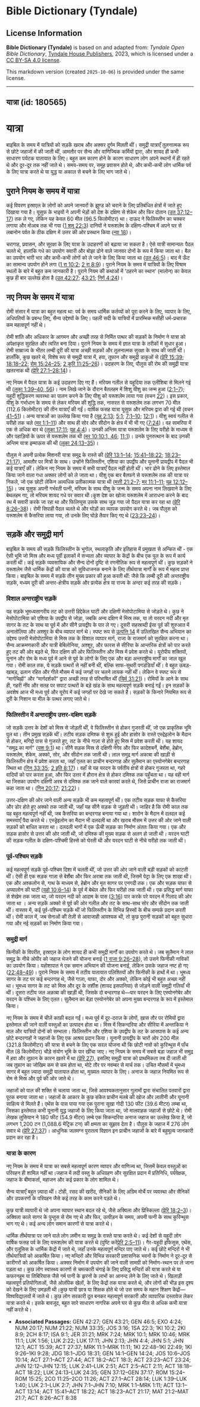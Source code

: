 # Bible Dictionary (Tyndale)

## License Information

**Bible Dictionary (Tyndale)** is based on and adapted from: _Tyndale Open Bible Dictionary_, [Tyndale House Publishers](https://tyndaleopenresources.com/), 2023, which is licensed under a [CC BY-SA 4.0 license](https://creativecommons.org/licenses/by-sa/4.0/legalcode.en).

This markdown version (created `2025-10-06`) is provided under the same license.



--------------------------------

## यात्रा (id: 180565)

यात्रा
======

बाइबिल के समय में यात्रियों को सड़कें खराब और अक्सर दुर्गम मिलती थीं। समुद्री यात्राएँ तुलनात्मक रूप से छोटे जहाजों में की जाती थीं, आमतौर पर सैन्य और वाणिज्यिक कर्मियों द्वारा, और शायद ही कभी साधारण पर्यटक यातायात के लिए। बहुत कम कारण होने के कारण साधारण लोग अपने स्थानों में ही रहते थे और दूर\-दूर तक नहीं जाते थे। समय\-समय पर, समूह प्रवासन होते थे, और कभी\-कभी लोग धार्मिक पर्व के लिए यात्रा करते थे या युद्ध या अकाल से बचने के लिए भाग जाते थे।

पुराने नियम के समय में यात्रा
-----------------------------

कई विवरण इस्राएल के लोगों को अपने जानवरों के झुण्ड को चराने के लिए प्रतिबंधित क्षेत्रों में जाते हुए दिखाया गया है। यूसुफ के भाइयों ने अपनी भेड़ों को देश के दक्षिण से शेकेम और फिर दोतान ([उत 37:12–17](https://ref.ly/Gen37:12-Gen37:17)) तक ले गए, लेकिन यह केवल 60 मील (96\.5 किलोमीटर) था। दाऊद ने फिलिस्तीन का चक्कर लगाया और मोआब तक भी गया ([1 शमू 22:3](https://ref.ly/1Sam22:3)) दानियों ने यरूशलेम के दक्षिण\-पश्चिम में अपने घर से लबानोन पर्वत के ठीक दक्षिण में उत्तर की ओर प्रस्थान किया ([न्या 18](https://ref.ly/Judg18:1-Judg18:31))।

चरागाह, प्रवासन, और सुरक्षा के लिए यात्रा के उदाहरणों को बढ़ाया जा सकता है। ऐसे यात्री सामान्यतः पैदल चलते थे, हालांकि गधे का उपयोग सवारी और बोझा ढोने वाले जानवर दोनों के रूप में किया जाता था। बैल का उपयोग भारी भार और कभी\-कभी लोगों को ले जाने के लिए किया जाता था ([उत 46:5](https://ref.ly/Gen46:5))। बाद में ऊँट का सामान्य उपयोग होने लगा ([1 रा 10:2](https://ref.ly/1Kgs10:2); [2 रा 8:9](https://ref.ly/2Kgs8:9))। पुराने नियम के समय में यात्रियों के लिए विश्राम स्थलों के बारे में बहुत कम जानकारी है। पुराने नियम की कथाओं में 'ठहरने का स्थान' (मालोन) का केवल कुछ ही बार उल्लेख होता है ([उत 42:27](https://ref.ly/Gen42:27); [43:21](https://ref.ly/Gen43:21); [निर्ग 4:24](https://ref.ly/Exod4:24))। 

नए नियम के समय में यात्रा
-------------------------

रोमी संसार में यात्रा का बहुत महत्व था: पर्व के समय धार्मिक कर्तव्यों को पूरा करने के लिए, व्यापार के लिए, अधिपतियों के प्रबन्ध लिए, सैन्य उद्देश्यों के लिए। पहली सदी के यात्रियों में प्रारम्भिक मसीही धर्म\-प्रचारक कम महत्वपूर्ण नहीं थे।

रोमी शांति और अधिकार के आगमन और अच्छी तरह से निर्मित पत्थर की सड़कों के निर्माण ने यात्रा को अपेक्षाकृत सुरक्षित और त्वरित बना दिया। पुराने नियम के समय में ज्ञात यात्रा के तरीकों में सुधार हुआ। रोमी साम्राज्य के भीतर लम्बी दूरी की यात्रा अच्छी सड़कों और तुलनात्मक सुरक्षा के साथ की जाती थी। हालाँकि, कुछ खतरे थे, विशेष रूप से समुद्री यात्रा में, हवा, तूफान और समुद्री डाकुओं से ([प्रेरि 15:39](https://ref.ly/Acts15:39); [18:18–22](https://ref.ly/Acts18:18-Acts18:22); [रोम 15:24–25](https://ref.ly/Rom15:24-Rom15:25); [2 कुरि 11:25–26](https://ref.ly/2Cor11:25-2Cor11:26))। उदाहरण के लिए, पौलुस की रोम की समुद्री यात्रा खतरनाक थी ([प्रेरि 27:1–28:14](https://ref.ly/Acts27:1-Acts28:14))।

नए नियम में पैदल यात्रा के कई उदाहरण दिए गए हैं। मरियम गलील से यहूदिया तक एलीशिबा से मिलने गई थी ([लूका 1:39–40, 56](https://ref.ly/Luke1:39-Luke1:40))। नाम लिखे जाने के दौरान बैतलहम में शिशु यीशु का जन्म हुआ ([2:1–7](https://ref.ly/Luke2:1-Luke2:7)); यहूदी शुद्धिकरण व्यवस्था का पालन करने के लिए यीशु को यरूशलेम लाया गया (वचन [22](https://ref.ly/Luke2:22))। इस प्रकार, यीशु के गर्भाधान के समय से लेकर मरियम की शुद्धि तक, नासरत से यरूशलेम तक लगभग 70 मील (112\.6 किलोमीटर) की तीन यात्राएँ की गईं। वार्षिक फसह यात्रा यूसुफ और मरियम द्वारा की गई थी (वचन [41–51](https://ref.ly/Luke2:41-Luke2:51))। अन्य यात्राओं का उल्लेख किया गया है ([यूह 2:13](https://ref.ly/John2:13); [5:1](https://ref.ly/John5:1); [7:1–10](https://ref.ly/John7:1-John7:10); [12:1](https://ref.ly/John12:1))। यीशु स्वयं गलील से यरीहो तक चले ([मर 1:1–11](https://ref.ly/Mark1:1-Mark1:11)) और साथ ही सोर और सीदोन के क्षेत्र में भी भी गए ([7:24](https://ref.ly/Mark7:24))। वह सामरिया में एक से अधिक बार थे ([लूका 17:11](https://ref.ly/Luke17:11); [यूह 4:4](https://ref.ly/John4:4))। उनकी अन्तिम यात्रा यरूशलेम के लिए यरीहो के माध्यम से और पहाड़ियों के ऊपर से यरूशलेम तक थी ([मर 10:](https://ref.ly/Mark10:1)[10:1, 46](https://ref.ly/Mark10:1,Mark10:46); [11:1](https://ref.ly/Mark11:1))। उनके पुनरुत्थान के बाद उनकी अन्तिम यात्रा इम्माऊस की थी ([लूका 24:13–35](https://ref.ly/Luke24:13-Luke24:35))।

पौलुस ने अपनी प्रत्येक मिशनरी यात्रा समुद्र के रास्ते की ([प्रेरि 13:1–14](https://ref.ly/Acts13:1-Acts13:14); [15:41–18:22](https://ref.ly/Acts15:41-Acts18:22); [18:23–21:17](https://ref.ly/Acts18:23-Acts21:17)), आमतौर पर मित्रों के साथ। उन्होंने फिलिस्तीन, एशिया का उपद्वीप और यूनानी प्रायद्वीप में पैदल भी कई यात्राएँ कीं। लेकिन नए नियम के समय में सभी यात्राएँ पैदल नहीं होती थीं। भार ढोने के लिए इस्तेमाल किया जाने वाला गधा अक्सर लोगों को ले जाता था। यीशु एक बार बैतफगे से यरूशलेम तक की यात्रा पर निकले, जो एक छोटी लेकिन अत्यधिक प्रतीकात्मक यात्रा थी ([मत्ती 21:2–7](https://ref.ly/Matt21:2-Matt21:7); [मर 11:1–11](https://ref.ly/Mark11:1-Mark11:11); [यूह 12:12–15](https://ref.ly/John12:12-John12:15))। जब यूसुफ अपनी गर्भवती पत्नी, मरियम के साथ यीशु के जन्म के समय अपना नाम लिखवाने के लिए बेथलहम गए, तो मरियम शायद गधे पर सवार थी।कूश देश का खोजा यरूशलेम में आराधना करने के बाद रथ में सवारी करके जा रहा था और फिलिप्पुस उसके साथ जुड़ गया जो पैदल यात्रा कर रहा था ([प्रेरि 8:26–38](https://ref.ly/Acts8:26-Acts8:38))। रोमी सिपाही पैदल चलते थे और घोड़ों का व्यापक उपयोग करते थे। जब पौलुस को यरूशलेम से कैसरिया लाया गया, तो उनके लिए घोड़े तैयार किए गए थे ([23:23–24](https://ref.ly/Acts23:23-Acts23:24))।

सड़कें और समुद्री मार्ग
-----------------------

बाइबिल के समय की सड़कें फिलिस्तीन के भूगोल, स्थलाकृति और इतिहास में प्रमुखता से अन्कित थीं \- एक ऐसी भूमि जो मिस्र और मध्य पूर्वी इलाकों में सभ्यता और व्यापार के केंद्रों के बीच एक पुल के रूप में कार्य करती थी। कई सड़कें व्यवसायिक और सैन्य दोनों दृष्टि से रणनीतिक रूप से महत्वपूर्ण थीं। कुछ सड़कों ने यरूशलेम जैसे धार्मिक केंद्रों की यात्रा को सुविधाजनक बनाने के लिए तीर्थयात्रा मार्गों के रूप में महत्व प्राप्त किया। बाइबिल के समय में सड़कें तीन मुख्य प्रकार की हुआ करती थीं: जैसे कि लम्बी दूरी की अन्तराष्ट्रीय सड़कें, मध्यम दूरी की अन्तर\-क्षेत्रीय सड़कें और प्रत्येक क्षेत्र या राज्य के अन्दर कई तरह की सड़कें।

### विशाल अन्तराष्ट्रीय सड़कें

यह सड़के भूमध्यसागरीय तट को उत्तरी हिद्देकेल घाटी और दक्षिणी मेसोपोटामिया से जोड़ते थे। कुछ ने मेसोपोटामिया को एशिया के उपद्वीप से जोड़ा, जबकि अन्य दक्षिण में मिस्र तक, या तो यरदन नदी और मृत सागर के तट के साथ या पूर्व में और सीनै प्रायद्वीप के पार ले गए। दूसरी सहस्राब्दी ईसा पूर्व की शुरुआत में अनातोलिया और अश्शूर के बीच व्यापार मार्ग थे। स्पष्ट रूप से [उत्पत्ति 14](https://ref.ly/Gen14:1-Gen14:24) में उल्लिखित सैन्य अभियान का उद्देश्य उत्तरी मेसोपोटामिया से मिस्र तक के विशाल व्यापार मार्ग, राजा के राजमार्ग को सुरक्षित करना था। सैन्य आक्रमणकारी और यात्री बेबिलोनिया, अश्शूर, और फारस से सीरिया के आन्तरिक क्षेत्रों को पार करते हुए तट की ओर बढ़ते थे, फिर दक्षिण की ओर फिलिस्तीन और मिस्र में प्रवेश करते थे। यूरोपीय शक्तियों, यूनान और रोम के मध्य पूर्व में आने से पूर्व के लोगों के लिए एक और बड़ा अन्तराष्ट्रीय मार्गों का जाल खुल गया। रोमी काल तक, ये सड़कें पत्थरों से नहीं बनी थीं, बल्कि साफ\-सुथरी पगडंडियाँ थीं। वे बहुत ऊबड़\-खाबड़, ढलान रहित और गीले मौसम में कई जगहों पर चलने लायक नहीं थीं। लेकिन वे स्पष्ट रूप से “मार्गचिह्नों” और “मार्गदर्शकों” द्वारा अच्छी तरह से परिभाषित थीं ([यिर्म 31:21](https://ref.ly/Jer31:21))। रोमियों के आने के साथ ही, गहरी नींव और सतह पर सपाट पत्थरों के बड़े खंड के साथ महत्वपूर्ण सड़कें बनाई गईं। इन सड़कों के अवशेष आज भी मध्य पूर्व और यूरोप में कई जगहों पर देखे जा सकते हैं। सड़कों के किनारे नियमित रूप से दूरी के निशान या मील के पत्थर लगाए जाते थे।

### फिलिस्तीन में अन्तराष्ट्रीय उत्तर\-दक्षिण सड़कें

जो सड़कें उत्तर के देशों को मिस्र से जोड़ती थीं, वे फिलिस्तीन से होकर गुजरती थीं, जो एक प्राकृतिक भूमि पुल था। तीन प्रमुख सड़कें थीं। तटीय सड़क दमिश्क से शुरू हुई और हासोर के रास्ते एस्द्रेइलोन के मैदान से होकर, मगिद्दो पास से गुजरते हुए, तट के नीचे गाज़ा से होते हुए मिस्र में प्रवेश करती थी। यह शायद "समुद्र का मार्ग" ([यश 9:1](https://ref.ly/Isa9:1)) था। सीनै सड़क मिस्र से दक्षिणी नेगेव और फिर कादेशबर्ने, बेर्शेबा, हेब्रोन, यरूशलेम, शेकेम, अक्को, सोर, और सीदोन तक जाती थी। लाल समुद्र मार्ग अकाबा की खाड़ी से फिलिस्तीन क्षेत्र में प्रवेश करता था, जहाँ एलत का प्राचीन बन्दरगाह और सुलैमान का एस्योनगेबेर बन्दरगाह स्थित था ([गिन 33:35](https://ref.ly/Num33:35); [2 इति 8:17](https://ref.ly/2Chr8:17))। वहाँ से यह यरदन के पर्वतीय क्षेत्रों से होकर गुजरता था, गहरे वादियों को पार करता हुआ, और फिर उत्तर में हौरान क्षेत्र से होकर दमिश्क तक पहुँचता था। यह वही मार्ग था जिसका उपयोग दक्षिणी अरब से दमिश्क तक जाने वाले कारवां करते थे, जिसे प्राचीन राजा का राजमार्ग कहा जाता था। ([गिन 20:17](https://ref.ly/Num20:17); [21:22](https://ref.ly/Num21:22))।

उत्तर\-दक्षिण की ओर जाने वाली अन्य सड़कें भी कम महत्वपूर्ण थीं। एक तटीय सड़क याफा से कैसरिया और डोर होते हुए अक्को तक जाती थी, जहाँ यह सीनै सड़क से जुड़ती थी। जाहिर है कि रोमी काल तक यह बहुत महत्वपूर्ण नहीं थी, जब कैसरिया का बन्दरगाह बनाया गया था। शारोन के मैदान में दलदल कई समस्याएँ पैदा करते थे। एस्ड्रेइलोन का मैदान भी दलदली था और खराब मौसम में उत्तर की ओर जाने वाली सड़कों को बाधित करता था। दलदली भागों में एक ऊँची सड़क का निर्माण अंततः किया गया। एक और सड़क हासोर से उत्तर की ओर जाती थी, जो दमिश्क की मुख्य सड़क से अलग हो जाती थी। यरदन घाटी की सड़क गलील के दक्षिण\-पश्चिमी हिस्से को घेरती थी और यरदन घाटी से नीचे यरीहो तक जाती थी।

### पूर्व\-पश्चिम सड़कें

कई महत्वपूर्ण सड़कें पूर्व\-पश्चिम दिशा में चलती थीं, जो उत्तर की ओर जाने वाली बड़ी सड़कों को काटती थीं। ऐसी ही एक सड़क गाज़ा से बेर्शेबा और फिर अराबा तक जाती थी, जिसमें पेट्रा के लिए एक शाखा थी। एक और अश्कलोन से, गाथ के माध्यम से, हेब्रोन और मृत सागर पर एनगदी तक। एक और सड़क याफा से अय्यालोन की घाटी ([यहो 10:6–14](https://ref.ly/Josh10:6-Josh10:14)) के पूर्व में बेथेल और फिर यरीहो तक जाती थी। एक प्रसिद्ध मार्ग याफा से शेखेम तक जाता था, जो यरदन नदी को आदाम के पास ([3:16](https://ref.ly/Josh3:16)) पार करके परे यरदन में गिलाद की ओर जाता था । अन्य सड़कें अक्को से पूर्व की ओर गलील और तट के साथ\-साथ सोर और सीदोन तक जाती थीं। वास्तव में, कई पूर्व\-पश्चिम सड़कें थीं जो फिलिस्तीन के विभिन्न हिस्सों के बीच सम्पर्क प्रदान करती थीं। रोमी काल में, जब सेनाओं की तेज़ी से आवाजाही आवश्यक थी, तो कुछ पुरानी सड़कों को बहुत सुधारा गया और नई सड़कों का निर्माण किया गया।

### समुद्री मार्ग

फिनीकी के विपरीत, इस्राएल के लोग शायद ही कभी समुद्री मार्गों का उपयोग करते थे। जब सुलैमान ने लाल समुद्र के नीचे ओपीर को जहाज भेजने की योजना बनाई ([1 राजा 9:26–28](https://ref.ly/1Kgs9:26-1Kgs9:28)), तो उसने फ‍िनीकी नाविकों का उपयोग किया। यहोशापात ने एक समान अभियान की योजना बनाई, लेकिन उसके जहाज नष्ट हो गए ([22:48–49](https://ref.ly/1Kgs22:48-1Kgs22:49))। पुराने नियम के समय में तटीय यातायात पलिश्तियों और फ‍िनीकी के हाथों में था। भूमध्य सागर के तट पर कई बन्दरगाह थे, जैसे गाज़ा, याफा, दोर और अक्को, लेकिन कोई भी बहुत अच्छा नहीं था। भूमध्य सागर के तट को मिस्र और दूर के तर्शीश (शायद इसपानिया) से जोड़ने वाली समुद्री गलियाँ भी थीं। दूसरा तटीय जल अक़ाबा की खाड़ी थी, जिसके दो बन्दरगाह थे—पार यरदन के लिए एस्योनगेबेर और यरदन के पश्चिम के लिए एलत। सुलैमान का बेड़ा एस्योनगेबेर को अपना मुख्य बन्दरगाह के रूप में इस्तेमाल किया।

नए नियम के समय में चीज़ें काफ़ी बदल गईं। मध्य पूर्व में दूर\-दराज़ के लोगों, ख़ास तौर पर रोमियों द्वारा इस्तेमाल की जाने वाली वस्तुओं का उत्पादन होता था। मिस्र में सिकन्दरिया और सीरिया में अन्ताकिया ने माल और यात्रियों दोनों को सम्भाला। फिलिस्तीन और एशिया के उपद्वीप के तट के आसपास के कई अन्य छोटे बन्दरगाहों ने जहाजों के लिए एक आश्रय प्रदान किया। यूनानी प्रायद्वीप के चारों ओर 200 मील (321\.8 किलोमीटर) की यात्रा से बचने के लिए एक सरल योजना थी कि छोटी नावों को कुरिन्थुस में पाँच मील (8 किलोमीटर) चौड़े संयोग भूमि के पार खींचा जाए। नए नियम के समय में सबसे बड़ा जहाज़ भी समुद्र में हवा और तूफ़ान के कारन ख़तरे में था ([प्रेरि 27](https://ref.ly/Acts27:1-Acts27:44)), इसलिए समुद्री यात्रा को प्राथमिकता तब दी जाती थी जब तूफ़ान का जोखिम कम से कम होता था, मोटे तौर पर नवम्बर से मार्च तक। उचित मौसमों में भूमध्य सागर में बहुत ज़्यादा समुद्री यातायात होता था, मुख्यतः व्यापार के लिए। अनाज के जहाज़ नियमित रूप से रोम से मिस्र और पूर्व की ओर जाते थे।

जहाजों को पाल की शक्ति से चलाया जाता था, जिसे आवश्यकतानुसार गुलामों द्वारा संचालित पतवारों द्वारा पूरक बनाया जाता था। जहाजों के आकार के कुछ संकेत प्राचीन मलबे की खोज और लातीनी और यूनानी साहित्य से मिलते हैं। एथेंस के पास पाया गया एक पुराना सूखा गोदी 130 फीट (39\.6 मीटर) लम्बा था, जिसका इस्तेमाल कभी यूनानी युद्ध जहाजों के लिए किया जाता था, जो मालवाहक जहाजों से छोटे थे। रोमी लेखक लुसियान ने 180 फीट (54\.9 मीटर) लम्बे एक सिकन्दरिया अनाज जहाज का उल्लेख किया है, जो लगभग 1,200 टन (1,088\.6 मेट्रिक टन) की क्षमता का सुझाव देता है। पौलुस के जहाज में 276 लोग सवार थे ([प्रेरि 27:37](https://ref.ly/Acts27:37))। आधुनिक जलमग्न पुरातत्व विज्ञान इन प्राचीन जहाजों के बारे में बहुमूल्य जानकारी प्रदान कर रहा है।

### यात्रा के कारण

नए नियम के समय में यात्रा का सबसे महत्वपूर्ण कारण व्यापार और वाणिज्य था, जिसमें केवल वस्तुओं का परिवहन ही शामिल नहीं था।जहाज में लदी वस्तु के अधिग्रहण और सुरक्षित प्रदान में प्रतिनिधि, पर्यवेक्षक, जहाज के बीमाकर्ता, महाजन और कई प्रकार के लोग शामिल थे।

सैन्य यात्राएँ बहुत ज़्यादा थीं। टोही, रसद की खरीद, सैनिकों के लिए अग्रिम मोर्चे पर व्यवस्था और सैनिकों और उपकरणों के परिवहन जैसे कई तरह के काम करने पड़ते थे।

कुछ यात्री व्यापारी थे जो अपना व्यापार स्थान बदल रहे थे, जैसे अक्विला और प्रिस्किल्ला ([प्रेरि 18:2–3](https://ref.ly/Acts18:2-Acts18:3))। अक्विला काले सागर के पुन्तुस से रोम गए थे और फिर, उत्पीड़न के समय, अपनी पत्नी के साथ कुरिन्थुस भाग गए थे। कई अन्य लोग समान कारणों से यात्रा करते थे।

धार्मिक तीर्थयात्रा पर जाने वाले लोग ज़मीन या समुद्र के रास्ते यात्रा करते थे। कई देशों से यहूदी लोग वार्षिक फसह पर्व के लिए यरूशलेम की यात्रा करते थे (पुष्टि करें[प्रेरि 2:5–11](https://ref.ly/Acts2:5-Acts2:11))। गैर\-यहूदी इफिसुस, एथेंस, और एलूसिस के धार्मिक केंद्रों में जाते थे, जहाँ उनके महत्वपूर्ण मन्दिर पाए जाते थे। कई छोटे मन्दिरों ने भी तीर्थयात्रियों को आकर्षित किया। नए मन्दिरों और विभिन्न सरकारी प्रशासनिक भवनों के निर्माण ने दूर\-दूर से कारीगरों को आकर्षित किया। अक्सर निर्माण में उपयोग की जाने वाली सामग्री को निर्माण\-स्थान पर ले जाना पड़ता था। कुछ लोग स्वास्थ्य कारणों से चमत्कारी चंगाई के लिए प्रसिद्ध मन्दिरों की यात्रा करते थे या कफरनहूम या तिबिरियास जैसे गर्म पानी के झरनों के लाभों का आनन्द लेने के लिए जाते थे। खिलाड़ी महत्वपूर्ण प्रतियोगिताओं, जैसे ओलंपिक खेलों, के लिए केंद्रों तक यात्रा करते थे, और लोगों की भीड़ इस दृश्य को देखने के लिए उमड़ती थी।कुछ यात्री छात्र या शिक्षक होते थे जो उस समय के महान शिक्षण केंद्रों—विश्वविद्यालयों में जाते थे। कुछ लोग सरकारी दूत बनकर महत्वपूर्ण सरकारी और व्यापारिक दस्तावेज लेकर यात्रा करते थे। इसके बावजूद, बहुत सारे साधारण नागरिक अपने घर से कुछ मील से अधिक कभी यात्रा नहीं करते थे।

* **Associated Passages:** GEN 42:27; GEN 43:21; GEN 46:5; EXO 4:24; NUM 20:17; NUM 21:22; NUM 33:35; JOS 3:16; 1SA 22:3; 1KI 10:2; 2KI 8:9; 2CH 8:17; ISA 9:1; JER 31:21; MRK 7:24; MRK 10:1; MRK 10:46; MRK 11:1; LUK 1:56; LUK 2:22; LUK 17:11; JHN 2:13; JHN 4:4; JHN 5:1; JHN 12:1; ACT 15:39; ACT 27:37; MRK 11:1–MRK 11:11; 1KI 22:48–1KI 22:49; 1KI 9:26–1KI 9:28; JDG 18:1–JDG 18:31; GEN 14:1–GEN 14:24; JOS 10:6–JOS 10:14; ACT 27:1–ACT 27:44; ACT 18:2–ACT 18:3; ACT 23:23–ACT 23:24; JHN 12:12–JHN 12:15; LUK 2:41–LUK 2:51; ACT 2:5–ACT 2:11; ACT 18:18–ACT 18:22; LUK 24:13–LUK 24:35; GEN 37:12–GEN 37:17; ROM 15:24–ROM 15:25; 2CO 11:25–2CO 11:26; ACT 27:1–ACT 28:14; LUK 1:39–LUK 1:40; LUK 2:1–LUK 2:7; JHN 7:1–JHN 7:10; MRK 1:1–MRK 1:11; ACT 13:1–ACT 13:14; ACT 15:41–ACT 18:22; ACT 18:23–ACT 21:17; MAT 21:2–MAT 21:7; ACT 8:26–ACT 8:38

